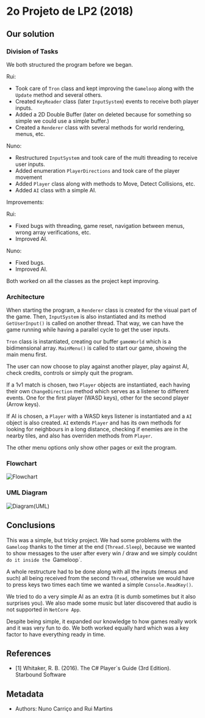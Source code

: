 ﻿# 2o Projeto de LP2 (2018)

## Our solution

### Division of Tasks

We both structured the program before we began.

Rui: 
* Took care of `Tron` class and kept improving the `Gameloop` along with the `Update` method and several others.
* Created `KeyReader` class (later `InputSystem`) events to receive both player inputs.
* Added a 2D Double Buffer (later on deleted because for something so simple we could use a simple buffer.)
* Created a `Renderer` class with several methods for world rendering, menus, etc.

Nuno:
* Restructured `InputSystem` and took care of the multi threading to receive user inputs.
* Added enumeration `PlayerDirections` and took care of the player movement
* Added `Player` class along with methods to Move, Detect Collisions, etc.
* Added `AI` class with a simple AI.

Improvements:

Rui:
* Fixed bugs with threading, game reset, navigation between menus, wrong array verifications, etc.
* Improved AI.

Nuno:

* Fixed bugs.
* Improved AI.

Both worked on all the classes as the project kept improving.

### Architecture

When starting the program, a `Renderer` class is created for the visual part of the game. Then, `InputSystem` is also instantiated
and its method `GetUserInput()` is called on another thread. That way, we can have the game running while having a parallel cycle to
get the user inputs.

`Tron` class is instantiated, creating our buffer `gameWorld` which is a bidimensional array. 
`MainMenu()` is called to start our game, showing the main menu first.

The user can now choose to play against another player, play against AI, check credits, controls or simply quit the program.

If a 1v1 match is chosen, two `Player` objects are instantiated, each having their own `ChangeDirection` method which serves
as a listener to different events. One for the first player (WASD keys), other for the second player (Arrow keys).

If AI is chosen, a `Player` with a WASD keys listener is instantiated and a `AI` object is also created.
`AI` extends `Player` and has its own methods for looking for neighbours in a long distance, checking if enemies are in the nearby tiles, 
and also has overriden methods from `Player`.

The other menu options only show other pages or exit the program.

### Flowchart

![Flowchart](https://gitlab.com/Robot_Game/tron/uploads/743e9c3295a529d294ae6032e6baf017/LP2_TRON_Flowchart.png)

### UML Diagram

![Diagram(UML)](https://gitlab.com/Robot_Game/tron/uploads/a5c430a3772c059660ef3e7e2a55ca4e/LP2_TRON_UML.png)

## Conclusions

This was a simple, but tricky project. We had some problems with the `Gameloop` thanks to the timer at the end (`Thread.Sleep`), 
because we wanted to show messages to the user after every win / draw and we simply couldn`t do it inside the `Gameloop`.

A whole restructure had to be done along with all the inputs (menus and such) all being received from the second `Thread`, otherwise
we would have to press keys two times each time we wanted a simple `Console.ReadKey()`.

We tried to do a very simple AI as an extra (it is dumb sometimes but it also surprises you).
We also made some music but later discovered that audio is not supported in `NetCore App`.

Despite being simple, it expanded our knowledge to how games really work and it was very fun to do.
We both worked equally hard which was a key factor to have everything ready in time.

## References

* <a name="ref1">\[1\]</a> Whitaker, R. B. (2016). The C# Player`s Guide (3rd Edition). Starbound Software

## Metadata

* Authors: Nuno Carriço and Rui Martins